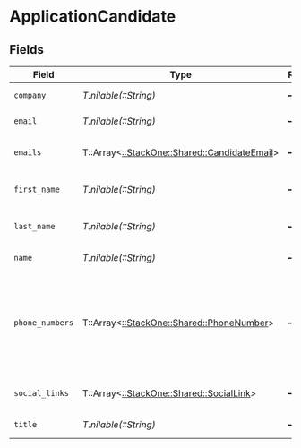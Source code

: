 # ApplicationCandidate


## Fields

| Field                                                                                 | Type                                                                                  | Required                                                                              | Description                                                                           | Example                                                                               |
| ------------------------------------------------------------------------------------- | ------------------------------------------------------------------------------------- | ------------------------------------------------------------------------------------- | ------------------------------------------------------------------------------------- | ------------------------------------------------------------------------------------- |
| `company`                                                                             | *T.nilable(::String)*                                                                 | :heavy_minus_sign:                                                                    | Candidate company                                                                     | Company Inc.                                                                          |
| `email`                                                                               | *T.nilable(::String)*                                                                 | :heavy_minus_sign:                                                                    | Email of the candidate                                                                | john.doe@example.com                                                                  |
| `emails`                                                                              | T::Array<[::StackOne::Shared::CandidateEmail](../../models/shared/candidateemail.md)> | :heavy_minus_sign:                                                                    | List of candidate emails                                                              |                                                                                       |
| `first_name`                                                                          | *T.nilable(::String)*                                                                 | :heavy_minus_sign:                                                                    | First name of the candidate                                                           | John                                                                                  |
| `last_name`                                                                           | *T.nilable(::String)*                                                                 | :heavy_minus_sign:                                                                    | Last name of the candidate                                                            | Doe                                                                                   |
| `name`                                                                                | *T.nilable(::String)*                                                                 | :heavy_minus_sign:                                                                    | Candidate name                                                                        | Romain Sestier                                                                        |
| `phone_numbers`                                                                       | T::Array<[::StackOne::Shared::PhoneNumber](../../models/shared/phonenumber.md)>       | :heavy_minus_sign:                                                                    | List of candidate phone numbers including the type of the number when available       |                                                                                       |
| `social_links`                                                                        | T::Array<[::StackOne::Shared::SocialLink](../../models/shared/sociallink.md)>         | :heavy_minus_sign:                                                                    | List of candidate social links                                                        |                                                                                       |
| `title`                                                                               | *T.nilable(::String)*                                                                 | :heavy_minus_sign:                                                                    | Candidate title                                                                       | Software Engineer                                                                     |